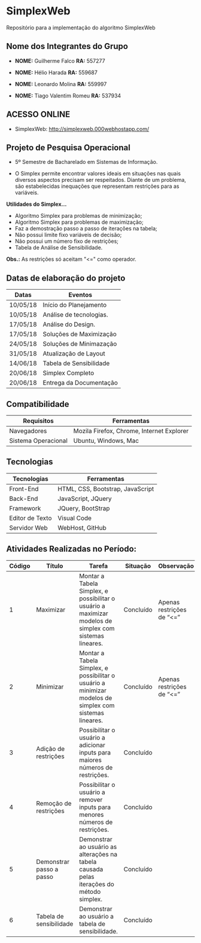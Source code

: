 ﻿# SimplexWeb 

Repositório para a implementação do algoritmo SimplexWeb

## Nome dos Integrantes do Grupo
- **NOME:** Guilherme Falco		**RA:** 557277

- **NOME:** Hélio Harada		**RA:** 559687

- **NOME:** Leonardo Molina		**RA:** 559997

- **NOME:** Tiago Valentim Romeu	**RA:** 537934


## ACESSO ONLINE

- SimplexWeb: http://simplexweb.000webhostapp.com/

## Projeto de Pesquisa Operacional

- 5º Semestre de Bacharelado em Sistemas de Informação.

- O Simplex permite encontrar valores ideais em situações nas quais diversos aspectos precisam ser respeitados. Diante de um problema, são estabelecidas inequações que representam restrições para as variáveis.

**Utilidades do Simplex...**

- Algoritmo Simplex para problemas de minimização;
- Algoritmo Simplex para problemas de maximização;
- Faz a demostração passo a passo de iterações na tabela;
- Não possui limite fixo variáveis de decisão;
- Não possui um número fixo de restrições;
- Tabela de Análise de Sensibilidade.

**Obs.:** As restrições só aceitam "<=" como operador.


## Datas de elaboração do projeto

Datas | Eventos
----- | -------
10/05/18 | Início do Planejamento
10/05/18 | Análise de tecnologias.
17/05/18 | Análise do Design.
17/05/18 | Soluções de Maximização	
24/05/18 | Soluções de Minimazação	
31/05/18 | Atualização de Layout
14/06/18 | Tabela de Sensibilidade
20/06/18 | Simplex Completo
20/06/18 | Entrega da Documentação


## Compatibilidade

Requisitos		| Ferramentas
-------------------- | --------------
Navegadores		| Mozila Firefox, Chrome, Internet Explorer
Sistema Operacional	| Ubuntu, Windows, Mac


## Tecnologias	

Tecnologias	| Ferramentas
----------------|------------------
Front-End	| HTML, CSS, Bootstrap, JavaScript
Back-End	| JavaScript, JQuery
Framework 	| JQuery, BootStrap
Editor de Texto	| Visual Code
Servidor Web	| WebHost, GitHub

## Atividades Realizadas no Período:

Código | Título			  |Tarefa														| Situação    | Observação
-------|------------------------  |-------------------------------------------------------------------------------------------------------------|-------------|--------------------------
1	| Maximizar		  | Montar a Tabela Simplex, e possibilitar o usuário a maximizar modelos de simplex com sistemas lineares.	| Concluído   | Apenas restrições de “<=”
2	| Minimizar		  | Montar a Tabela Simplex, e possibilitar o usuário a minimizar modelos de simplex com sistemas lineares.	| Concluído   | Apenas restrições de “<=”
3	| Adição de restrições	  | Possibilitar o usuário a adicionar inputs para maiores números de restrições.				| Concluído	|
4	| Remoção de restrições	  | Possibilitar o usuário a remover inputs para menores números de restrições.					| Concluído	|
5	| Demonstrar passo a passo|	Demonstrar ao usuário as alterações na tabela causada pelas iterações do método simplex.		| Concluído	|
6	| Tabela de sensibilidade | Demonstrar ao usuário a tabela de sensibilidade.							| Concluído	|
